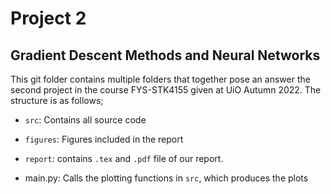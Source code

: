 # Project 2

## Gradient Descent Methods and Neural Networks

This git folder contains multiple folders that together pose an answer the second project in the course FYS-STK4155
given at UiO Autumn 2022.
The structure is as follows;

- `src`: Contains all source code
- `figures`: Figures included in the report
- `report`: contains `.tex` and `.pdf` file of our report.

- main.py: Calls the plotting functions in `src`, which produces the plots
